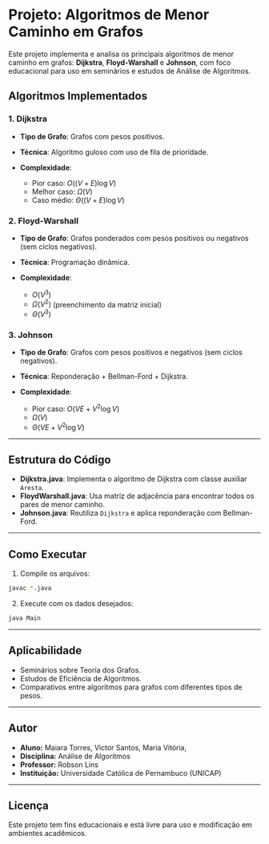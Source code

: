 # Projeto: Algoritmos de Menor Caminho em Grafos

Este projeto implementa e analisa os principais algoritmos de menor caminho em grafos: **Dijkstra**, **Floyd-Warshall** e **Johnson**, com foco educacional para uso em seminários e estudos de Análise de Algoritmos.

## Algoritmos Implementados

### 1. Dijkstra

* **Tipo de Grafo**: Grafos com pesos positivos.
* **Técnica**: Algoritmo guloso com uso de fila de prioridade.
* **Complexidade**:

  * Pior caso: $O((V + E) \log V)$
  * Melhor caso: $\Omega(V)$
  * Caso médio: $\Theta((V + E) \log V)$

### 2. Floyd-Warshall

* **Tipo de Grafo**: Grafos ponderados com pesos positivos ou negativos (sem ciclos negativos).
* **Técnica**: Programação dinâmica.
* **Complexidade**:

  * $O(V^3)$
  * $\Omega(V^2)$ (preenchimento da matriz inicial)
  * $\Theta(V^3)$

### 3. Johnson

* **Tipo de Grafo**: Grafos com pesos positivos e negativos (sem ciclos negativos).
* **Técnica**: Reponderação + Bellman-Ford + Dijkstra.
* **Complexidade**:

  * Pior caso: $O(VE + V^2 \log V)$
  * $\Omega(V)$
  * $\Theta(VE + V^2 \log V)$

---

## Estrutura do Código

* **Dijkstra.java**: Implementa o algoritmo de Dijkstra com classe auxiliar `Aresta`.
* **FloydWarshall.java**: Usa matriz de adjacência para encontrar todos os pares de menor caminho.
* **Johnson.java**: Reutiliza `Dijkstra` e aplica reponderação com Bellman-Ford.

---

## Como Executar

1. Compile os arquivos:

```bash
javac *.java
```

2. Execute com os dados desejados:

```bash
java Main
```

---

## Aplicabilidade

* Seminários sobre Teoria dos Grafos.
* Estudos de Eficiência de Algoritmos.
* Comparativos entre algoritmos para grafos com diferentes tipos de pesos.

---

## Autor

* **Aluno:** Maiara Torres, Victor Santos, Maria Vitória, 
* **Disciplina:** Análise de Algoritmos
* **Professor:** Robson Lins
* **Instituição:** Universidade Católica de Pernambuco (UNICAP)

---

## Licença

Este projeto tem fins educacionais e está livre para uso e modificação em ambientes acadêmicos.
